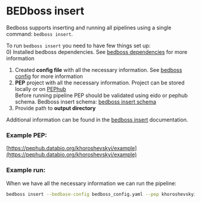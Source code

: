 # BEDboss insert 

Bedboss supports inserting and running all pipelines using a single command: `bedboss insert`.

To run `bedboss insert` you need to have few things set up: </br>
0) Installed bedboss dependencies. See [bedboss dependencies](./how_to_install_r_dep.md) for more information </br>
1) Created **config file** with all the necessary information. See [bedboss config](./how_to_config_bedboss.md) for more information </br>
2) **PEP** project with all the necessary information. Project can be stored locally or on [PEPhub](https://pephub.databio.org/) </br>
Before running pipeline PEP should be validated using eido or pephub schema. Bedboss insert schema: [bedboss insert schema](https://schema.databio.org/pipelines/bedboss.yaml) </br>
3) Provide path to **output directory**</br>

Additional information can be found in the [bedboss insert](../bedboss_usage.md) documentation.

### Example PEP:
[https://pephub.databio.org/khoroshevskyi/example](https://pephub.databio.org/khoroshevskyi/example)


### Example run:
When we have all the necessary information we can run the pipeline:
```bash
bedboss insert --bedbase-config bedboss_config.yaml --pep khoroshevskyi/example --output-folder ./bedboss_output
```
